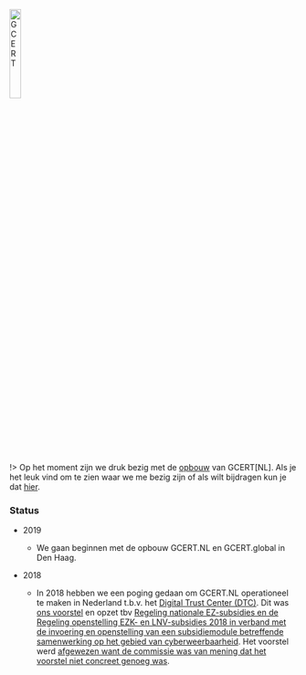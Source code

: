 <a href="/"><img src="https://gcert.nl/over/GCERT_logo_klein.png" width="20%" height="20%" alt="GCERT" border="0" /></a>

!> Op het moment zijn we druk bezig met de [opbouw](/over/) van GCERT[NL]. Als je het leuk vind om te zien waar we me bezig zijn of als wilt bijdragen kun je dat [hier](https://github.com/GDI-foundation/GDI.foundation/projects/4).


### Status
* 2019
  * We gaan beginnen met de opbouw GCERT.NL en GCERT.global in Den Haag.

* 2018
    * In 2018 hebben we een poging gedaan om GCERT.NL operationeel te maken in Nederland t.b.v. het [Digital Trust Center (DTC)](https://www.digitaltrustcenter.nl/). Dit was [ons voorstel](https://docs.google.com/document/d/1uOFktRNmfMa7CTljN1WgQksLZHAqXdBG8V88U4CSJbQ/edit?usp=sharing) en opzet tbv [Regeling nationale EZ-subsidies en de Regeling openstelling EZK- en LNV-subsidies 2018 in verband met de invoering en openstelling van een subsidiemodule betreffende samenwerking op het gebied van cyberweerbaarheid](https://zoek.officielebekendmakingen.nl/stcrt-2018-16768.html). Het voorstel werd [afgewezen want de commissie was van mening dat het voorstel niet concreet genoeg was](https://twitter.com/GDI_FDN/status/1032588250211405824).
